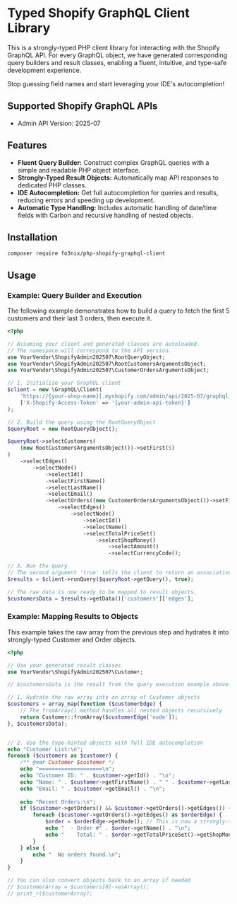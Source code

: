 # Typed Shopify GraphQL Client Library
This is a strongly-typed PHP client library for interacting with the Shopify GraphQL API. For every GraphQL object, we have generated corresponding query builders and result classes, enabling a fluent, intuitive, and type-safe development experience.

Stop guessing field names and start leveraging your IDE's autocompletion!

## Supported Shopify GraphQL APIs
- Admin API Version: 2025-07

## Features
- **Fluent Query Builder:** Construct complex GraphQL queries with a simple and readable PHP object interface.
- **Strongly-Typed Result Objects:** Automatically map API responses to dedicated PHP classes.
- **IDE Autocompletion:** Get full autocompletion for queries and results, reducing errors and speeding up development.
- **Automatic Type Handling:** Includes automatic handling of date/time fields with Carbon and recursive handling of nested objects.

## Installation
`composer require fo3nix/php-shopify-graphql-client`

## Usage
### Example: Query Builder and Execution
The following example demonstrates how to build a query to fetch the first 5 customers and their last 3 orders, then execute it.

```php
<?php

// Assuming your client and generated classes are autoloaded.
// The namespace will correspond to the API version.
use YourVendor\ShopifyAdmin202507\RootQueryObject;
use YourVendor\ShopifyAdmin202507\RootCustomersArgumentsObject;
use YourVendor\ShopifyAdmin202507\CustomerOrdersArgumentsObject;

// 1. Initialize your GraphQL client
$client = new \GraphQL\Client(
    'https://{your-shop-name}[.myshopify.com/admin/api/2025-07/graphql.json](https://.myshopify.com/admin/api/2025-07/graphql.json)',
    ['X-Shopify-Access-Token' => '{your-admin-api-token}']
);

// 2. Build the query using the RootQueryObject
$queryRoot = new RootQueryObject();

$queryRoot->selectCustomers(
    (new RootCustomersArgumentsObject())->setFirst(5)
)
    ->selectEdges()
        ->selectNode()
            ->selectId()
            ->selectFirstName()
            ->selectLastName()
            ->selectEmail()
            ->selectOrders((new CustomerOrdersArgumentsObject())->setFirst(3))
                ->selectEdges()
                    ->selectNode()
                        ->selectId()
                        ->selectName()
                        ->selectTotalPriceSet()
                            ->selectShopMoney()
                                ->selectAmount()
                                ->selectCurrencyCode();

// 3. Run the query
// The second argument 'true' tells the client to return an associative array.
$results = $client->runQuery($queryRoot->getQuery(), true);

// The raw data is now ready to be mapped to result objects.
$customersData = $results->getData()['customers']['edges'];
```

### Example: Mapping Results to Objects
This example takes the raw array from the previous step and hydrates it into strongly-typed Customer and Order objects.

```php
<?php

// Use your generated result classes
use YourVendor\ShopifyAdmin202507\Customer;

// $customersData is the result from the query execution example above.

// 1. Hydrate the raw array into an array of Customer objects
$customers = array_map(function ($customerEdge) {
    // The fromArray() method handles all nested objects recursively
    return Customer::fromArray($customerEdge['node']);
}, $customersData);


// 2. Use the type-hinted objects with full IDE autocompletion
echo "Customer List:\n";
foreach ($customers as $customer) {
    /** @var Customer $customer */
    echo "====================\n";
    echo "Customer ID: " . $customer->getId() . "\n";
    echo "Name: " . $customer->getFirstName() . " " . $customer->getLastName() . "\n";
    echo "Email: " . $customer->getEmail() . "\n";
    
    echo "Recent Orders:\n";
    if ($customer->getOrders() && $customer->getOrders()->getEdges()) {
        foreach ($customer->getOrders()->getEdges() as $orderEdge) {
            $order = $orderEdge->getNode(); // This is now a strongly-typed Order object
            echo "  - Order #" . $order->getName() . "\n";
            echo "    Total: " . $order->getTotalPriceSet()->getShopMoney()->getAmount() . " " . $order->getTotalPriceSet()->getShopMoney()->getCurrencyCode() . "\n";
        }
    } else {
        echo "  No orders found.\n";
    }
}

// You can also convert objects back to an array if needed
// $customerArray = $customers[0]->asArray();
// print_r($customerArray);
```

